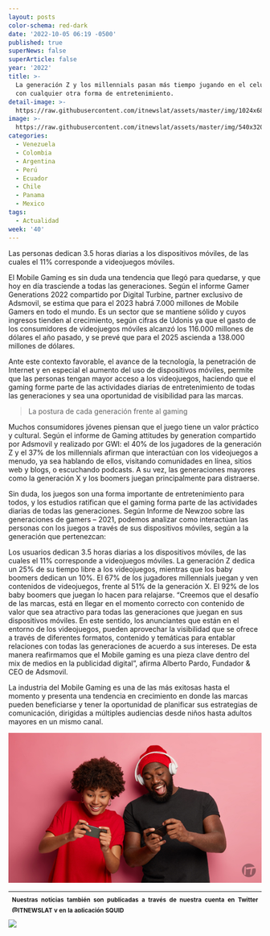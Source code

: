 ```yaml
---
layout: posts
color-schema: red-dark
date: '2022-10-05 06:19 -0500'
published: true
superNews: false
superArticle: false
year: '2022'
title: >-
  La generación Z y los millennials pasan más tiempo jugando en el celular que
  con cualquier otra forma de entretenimiento.
detail-image: >-
  https://raw.githubusercontent.com/itnewslat/assets/master/img/1024x680/jugando-con-cel-g.jpg
image: >-
  https://raw.githubusercontent.com/itnewslat/assets/master/img/540x320/jugando-con-cel-p.jpg
categories:
  - Venezuela
  - Colombia
  - Argentina
  - Perú
  - Ecuador
  - Chile
  - Panama
  - Mexico
tags:
  - Actualidad
week: '40'
---
```

Las personas dedican 3.5 horas diarias a los dispositivos móviles, de las cuales el 11% corresponde a videojuegos móviles.

El Mobile Gaming es sin duda una tendencia que llegó para quedarse, y que hoy en día trasciende a todas las generaciones. Según el informe Gamer Generations 2022 compartido por Digital Turbine, partner exclusivo de Adsmovil, se estima que para el 2023 habrá 7.000 millones de Mobile Gamers en todo el mundo. Es un sector que se mantiene sólido y cuyos ingresos tienden al crecimiento, según cifras de Udonis ya que el gasto de los consumidores de videojuegos móviles alcanzó los 116.000 millones de dólares el año pasado, y se prevé que para el 2025 ascienda a 138.000 millones de dólares.

Ante este contexto favorable, el avance de la tecnología, la penetración de Internet y en especial el aumento del uso de dispositivos móviles, permite que las personas tengan mayor acceso a los videojuegos, haciendo que el gaming forme parte de las actividades diarias de entretenimiento de todas las generaciones y sea una oportunidad de visibilidad para las marcas. 

> La postura de cada generación frente al gaming

Muchos consumidores jóvenes piensan que el juego tiene un valor práctico y cultural. Según el informe de Gaming attitudes by generation compartido por  Adsmovil y realizado por GWI: el 40% de los jugadores de la generación Z y el 37% de los millennials afirman que interactúan con los videojuegos a menudo, ya sea hablando de ellos, visitando comunidades en línea, sitios web y blogs, o escuchando podcasts. A su vez, las generaciones mayores como la generación X y los boomers juegan principalmente para distraerse.

Sin duda, los juegos son una forma importante de entretenimiento para todos, y los estudios ratifican que el gaming forma parte de las actividades diarias de todas las generaciones. Según Informe de Newzoo sobre las generaciones de gamers – 2021, podemos analizar como interactúan las personas con los juegos a través de sus dispositivos móviles, según a la generación que pertenezcan: 

Los usuarios dedican 3.5 horas diarias a los dispositivos móviles, de las cuales el 11% corresponde a videojuegos móviles.
La generación Z dedica un 25% de su tiempo libre a los videojuegos, mientras que los baby boomers dedican un 10%.
El 67% de los jugadores millennials juegan y ven contenidos de videojuegos, frente al 51% de la generación X.
El 92% de los baby boomers que juegan lo hacen para relajarse.
“Creemos que el desafío de las marcas, está en llegar en el momento correcto con contenido de valor que sea atractivo para todas las generaciones que juegan en sus dispositivos móviles. En este sentido, los anunciantes que están en el entorno de los videojuegos, pueden aprovechar la visibilidad que se ofrece a través de diferentes formatos, contenido y temáticas para entablar relaciones con todas  las generaciones de acuerdo a sus intereses. De esta manera reafirmamos que el Mobile gaming es una pieza clave dentro del mix de medios en la publicidad digital”, afirma Alberto Pardo, Fundador & CEO de Adsmovil. 

La industria del Mobile Gaming es una de las más exitosas hasta el momento y presenta una tendencia en crecimiento en donde las marcas pueden beneficiarse y tener la oportunidad de planificar sus estrategias de comunicación, dirigidas a múltiples audiencias desde niños hasta adultos mayores en un mismo canal. 

![](https://raw.githubusercontent.com/itnewslat/assets/master/img/540x320/jugando-con-cel-p.jpg)

<table style="height: 42px;" width="569">
<tbody>
<tr>
<td style="text-align: justify;"><sub><strong>Nuestras noticias también son publicadas a través de nuestra cuenta en Twitter <a href="https://twitter.com/itnewslat?lang=es">@ITNEWSLAT</a> y en la aplicación <a href="https://squidapp.co/en/">SQUID</a></strong></sub></td>
</tr>
</tbody>
</table>

<img src="https://tracker.metricool.com/c3po.jpg?hash=56f88a41e39ab42c063cc51676587a04"/>